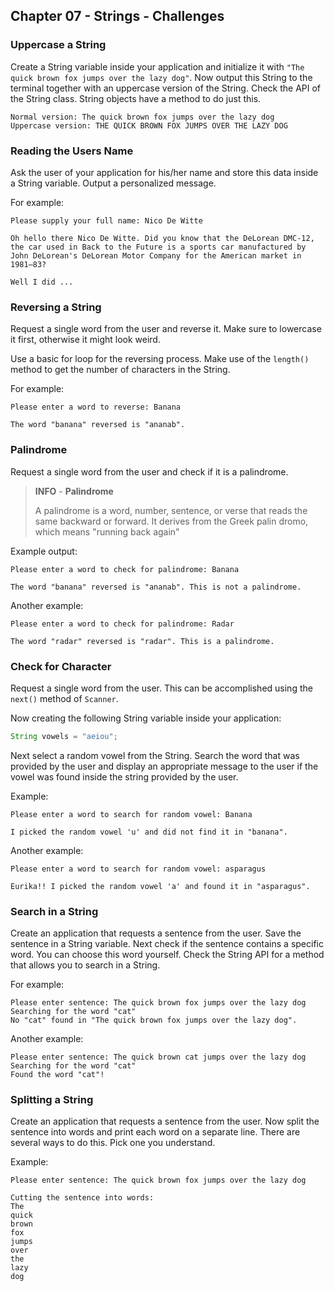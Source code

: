 ## Chapter 07 - Strings - Challenges

### Uppercase a String

Create a String variable inside your application and initialize it with `"The quick brown fox jumps over the lazy dog"`. Now output this String to the terminal together with an uppercase version of the String. Check the API of the String class. String objects have a method to do just this.

```text
Normal version: The quick brown fox jumps over the lazy dog
Uppercase version: THE QUICK BROWN FOX JUMPS OVER THE LAZY DOG
```

### Reading the Users Name

Ask the user of your application for his/her name and store this data inside a String variable. Output a personalized message.

For example:

```text
Please supply your full name: Nico De Witte

Oh hello there Nico De Witte. Did you know that the DeLorean DMC-12, the car used in Back to the Future is a sports car manufactured by John DeLorean's DeLorean Motor Company for the American market in 1981–83?

Well I did ...
```

### Reversing a String

Request a single word from the user and reverse it. Make sure to lowercase it first, otherwise it might look weird.

Use a basic for loop for the reversing process. Make use of the `length()` method to get the number of characters in the String.

For example:

```text
Please enter a word to reverse: Banana

The word "banana" reversed is "ananab".
```

### Palindrome

Request a single word from the user and check if it is a palindrome.

> **INFO** - **Palindrome**
>
> A palindrome is a word, number, sentence, or verse that reads the same backward or forward. It derives from the Greek palin dromo, which means "running back again"

Example output:

```text
Please enter a word to check for palindrome: Banana

The word "banana" reversed is "ananab". This is not a palindrome.
```

Another example:

```text
Please enter a word to check for palindrome: Radar

The word "radar" reversed is "radar". This is a palindrome.
```

### Check for Character

Request a single word from the user. This can be accomplished using the `next()` method of `Scanner`.

Now creating the following String variable inside your application:

```java
String vowels = "aeiou";
```

Next select a random vowel from the String. Search the word that was provided by the user and display an appropriate message to the user if the vowel was found inside the string provided by the user.

Example:

```text
Please enter a word to search for random vowel: Banana

I picked the random vowel 'u' and did not find it in "banana".
```

Another example:

```text
Please enter a word to search for random vowel: asparagus

Eurika!! I picked the random vowel 'a' and found it in "asparagus".
```

### Search in a String

Create an application that requests a sentence from the user. Save the sentence in a String variable. Next check if the sentence contains a specific word. You can choose this word yourself. Check the String API for a method that allows you to search in a String.

For example:

```text
Please enter sentence: The quick brown fox jumps over the lazy dog
Searching for the word "cat"
No "cat" found in "The quick brown fox jumps over the lazy dog".
```

Another example:

```text
Please enter sentence: The quick brown cat jumps over the lazy dog
Searching for the word "cat"
Found the word "cat"!
```

### Splitting a String

Create an application that requests a sentence from the user. Now split the sentence into words and print each word on a separate line. There are several ways to do this. Pick one you understand.

Example:

```text
Please enter sentence: The quick brown fox jumps over the lazy dog

Cutting the sentence into words:
The
quick
brown
fox
jumps
over
the
lazy
dog
```